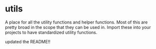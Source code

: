 # utils
A place for all the utility functions and helper functions. Most of this are pretty broad in the scope that they can be used in. Import these into your projects to have standardized utility functions.

updated the README!!
